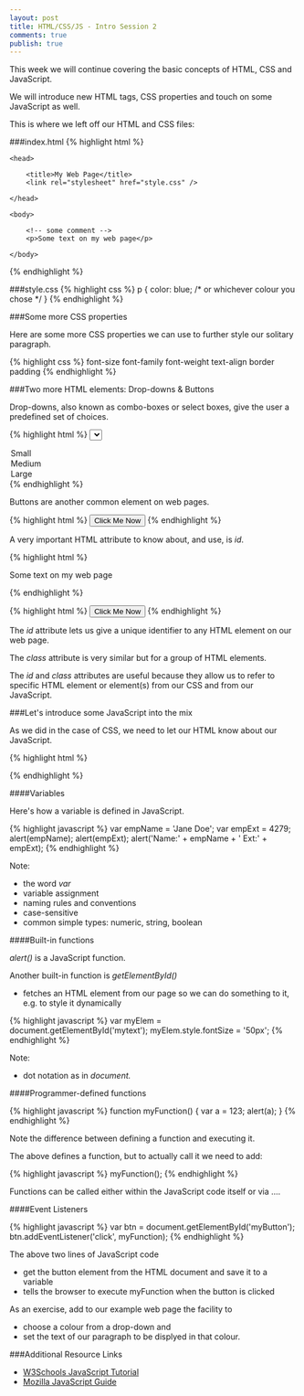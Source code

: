 ```yaml
---
layout: post
title: HTML/CSS/JS - Intro Session 2
comments: true
publish: true
--- 
```


This week we will continue covering the basic concepts of HTML, CSS and JavaScript.

We will introduce new HTML tags, CSS properties and touch on some JavaScript as well.

This is where we left off our HTML and CSS files:

###index.html
{% highlight html %}
<!doctype html>
<html>

    <head>
    
        <title>My Web Page</title>
        <link rel="stylesheet" href="style.css" /> 
        
    </head>

    <body>
 
        <!-- some comment --> 
        <p>Some text on my web page</p>

    </body>

</html>
{% endhighlight %}

###style.css
{% highlight css %}
p {
    color: blue; /* or whichever colour you chose */
}
{% endhighlight %}

###Some more CSS properties

Here are some more CSS properties we can use to further style our solitary paragraph.

{% highlight css %}
font-size 
font-family
font-weight
text-align
border
padding
{% endhighlight %}

###Two more HTML elements: Drop-downs & Buttons

Drop-downs, also known as combo-boxes or select boxes, give the user a predefined set of choices.

{% highlight html %}
<select>
  <option value="S">Small</option>
  <option value="M">Medium</option>
  <option value="L">Large</option>
</select>
{% endhighlight %}

Buttons are another common element on web pages.

{% highlight html %}
<button>Click Me Now</button>
{% endhighlight %}

A very important HTML attribute to know about, and use, is _id_.

{% highlight html %}
<p  id="mytext" > Some text on my web page </p>
{% endhighlight %}

{% highlight html %}
<button id="myButton" >Click Me Now</button>
{% endhighlight %}

The _id_ attribute lets us give a unique identifier to any HTML element on our web page.

The _class_ attribute is very similar but for a group of HTML elements.

The _id_ and _class_ attributes are useful because they allow us to refer to specific HTML element or element(s) from our CSS and from our JavaScript.
 

###Let's introduce some JavaScript into the mix

As we did in the case of CSS, we need to let our HTML know about our JavaScript.

{% highlight html %}
<script src="script.js"></script>
{% endhighlight %}

####Variables

Here's how a variable is defined in JavaScript.

{% highlight javascript %}
var empName = 'Jane Doe';
var empExt = 4279;
alert(empName);
alert(empExt);
alert('Name:' + empName + '  Ext:' + empExt);
{% endhighlight %}

Note:

  - the word _var_
  - variable assignment 
  - naming rules and conventions
  - case-sensitive
  - common simple types: numeric, string, boolean

####Built-in functions

_alert()_ is a JavaScript function.

Another built-in function is _getElementById()_ 

- fetches an HTML element from our page so we can do something to it, e.g. to style it dynamically

{% highlight javascript %}
var myElem = document.getElementById('mytext');
myElem.style.fontSize = '50px';
{% endhighlight %}

Note:

  - dot notation as in _document._
 

####Programmer-defined functions

{% highlight javascript %}
function myFunction() {
  var a = 123;
  alert(a);
}
{% endhighlight %}

Note the difference between defining a function and executing it.

The above defines a function, but to actually call it we need to add:

{% highlight javascript %}
myFunction();
{% endhighlight %}

Functions can be called either within the JavaScript code itself or via ....

####Event Listeners

{% highlight javascript %}
var btn = document.getElementById('myButton');
btn.addEventListener('click', myFunction);
{% endhighlight %}

The above two lines of JavaScript code

  - get the button element from the HTML document and save it to a variable
  - tells the browser to execute myFunction when the button is clicked



As an exercise, add to our example web page the facility to 

  - choose a colour from a drop-down and 
  - set the text of our paragraph to be displyed in that colour.



###Additional Resource Links
- [W3Schools JavaScript Tutorial](http://www.w3schools.com/js/)
- [Mozilla JavaScript Guide](https://developer.mozilla.org/en-US/docs/Web/JavaScript/Guide)